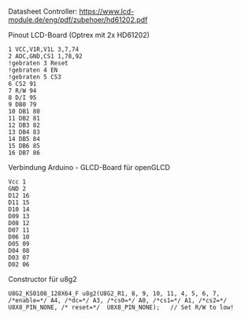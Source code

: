 Datasheet Controller: https://www.lcd-module.de/eng/pdf/zubehoer/hd61202.pdf

Pinout LCD-Board (Optrex mit 2x HD61202)
```
1 VCC,V1R,V1L 3,7,74
2 ADC,GND,CS1 1,78,92
!gebraten 3 Reset
!gebraten 4 EN
!gebraten 5 CS3
6 CS2 91
7 R/W 94
8 D/I 95
9 DB0 79
10 DB1 80
11 DB2 81
12 DB3 82
13 DB4 83
14 DB5 84
15 DB6 85
16 DB7 86
```

Verbindung Arduino - GLCD-Board für openGLCD
```
Vcc 1
GND 2
D12 16
D11 15
D10 14
D09 13
D08 12 
D07 11
D06 10
D05 09
D04 08
D03 07
D02 06
```

Constructor für u8g2
```
U8G2_KS0108_128X64_F u8g2(U8G2_R1, 8, 9, 10, 11, 4, 5, 6, 7, /*enable=*/ A4, /*dc=*/ A3, /*cs0=*/ A0, /*cs1=*/ A1, /*cs2=*/ U8X8_PIN_NONE, /* reset=*/  U8X8_PIN_NONE);   // Set R/W to low!
```
